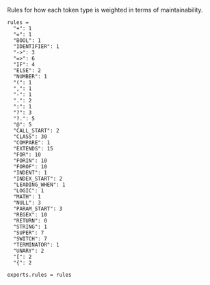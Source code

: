 Rules for how each token type is weighted in terms of maintainability.

    rules =
      "+": 1
      "=": 1
      "BOOL": 1
      "IDENTIFIER": 1
      "->": 3
      "=>": 6
      "IF": 4
      "ELSE": 2
      "NUMBER": 1
      "(": 1
      ",": 1
      "-": 1
      ".": 2
      ":": 1
      "?": 3
      "?.": 5
      "@": 5
      "CALL_START": 2
      "CLASS": 30
      "COMPARE": 1
      "EXTENDS": 15
      "FOR": 10
      "FORIN": 10
      "FOROF": 10
      "INDENT": 1
      "INDEX_START": 2
      "LEADING_WHEN": 1
      "LOGIC": 1
      "MATH": 1
      "NULL": 3
      "PARAM_START": 3
      "REGEX": 10
      "RETURN": 0
      "STRING": 1
      "SUPER": 7
      "SWITCH": 7
      "TERMINATOR": 1
      "UNARY": 2
      "[": 2
      "{": 2

    exports.rules = rules
